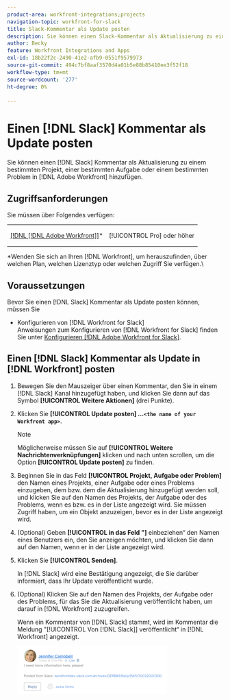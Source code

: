 ```yaml
---
product-area: workfront-integrations;projects
navigation-topic: workfront-for-slack
title: Slack-Kommentar als Update posten
description: Sie können einen Slack-Kommentar als Aktualisierung zu einem bestimmten Projekt, einer bestimmten Aufgabe oder einem bestimmten Problem in Adobe Workfront hinzufügen.
author: Becky
feature: Workfront Integrations and Apps
exl-id: 18b22f2c-2490-41e2-afb9-0551f9579973
source-git-commit: 494c7bf8aaf3570d4a01b5e88b85410ee3f52f18
workflow-type: tm+mt
source-wordcount: '277'
ht-degree: 0%

---
```


# Einen [!DNL Slack] Kommentar als Update posten

Sie können einen [!DNL Slack] Kommentar als Aktualisierung zu einem bestimmten Projekt, einer bestimmten Aufgabe oder einem bestimmten Problem in [!DNL Adobe Workfront] hinzufügen.

## Zugriffsanforderungen

Sie müssen über Folgendes verfügen:

<table style="table-layout:auto"> 
 <col> 
 </col> 
 <col> 
 </col> 
 <tbody> 
  <tr> 
   <td role="rowheader"><a href="https://www.workfront.com/plans" target="_blank">[!DNL [!DNL Adobe Workfront]]</a>*</td> 
   <td> <p>[!UICONTROL Pro] oder höher</p> </td> 
  </tr> 
 </tbody> 
</table>

&#42;Wenden Sie sich an Ihren [!DNL Workfront], um herauszufinden, über welchen Plan, welchen Lizenztyp oder welchen Zugriff Sie verfügen.\

## Voraussetzungen

Bevor Sie einen [!DNL Slack] Kommentar als Update posten können, müssen Sie

* Konfigurieren von [!DNL Workfront for Slack]\
   Anweisungen zum Konfigurieren von [!DNL Workfront for Slack] finden Sie unter [Konfigurieren [!DNL Adobe Workfront for Slack]](../../workfront-integrations-and-apps/using-workfront-with-slack/configure-workfront-for-slack.md).

## Einen [!DNL Slack] Kommentar als Update in [!DNL Workfront] posten

1. Bewegen Sie den Mauszeiger über einen Kommentar, den Sie in einem [!DNL Slack] Kanal hinzugefügt haben, und klicken Sie dann auf das Symbol **[!UICONTROL Weitere Aktionen]** (drei Punkte).

1. Klicken Sie **[!UICONTROL Update posten] …`<the name of your Workfront app>`**.

   >[!NOTE]
   >
   >Möglicherweise müssen Sie auf **[!UICONTROL Weitere Nachrichtenverknüpfungen]** klicken und nach unten scrollen, um die Option **[!UICONTROL Update posten]** zu finden.
   >
   >
1. Beginnen Sie in das Feld **[!UICONTROL Projekt, Aufgabe oder Problem]** den Namen eines Projekts, einer Aufgabe oder eines Problems einzugeben, dem bzw. dem die Aktualisierung hinzugefügt werden soll, und klicken Sie auf den Namen des Projekts, der Aufgabe oder des Problems, wenn es bzw. es in der Liste angezeigt wird. Sie müssen Zugriff haben, um ein Objekt anzuzeigen, bevor es in der Liste angezeigt wird.
1. (Optional) Geben **[!UICONTROL in das Feld &quot;]** einbeziehen“ den Namen eines Benutzers ein, den Sie anzeigen möchten, und klicken Sie dann auf den Namen, wenn er in der Liste angezeigt wird.
1. Klicken Sie **[!UICONTROL Senden]**.

   In [!DNL Slack] wird eine Bestätigung angezeigt, die Sie darüber informiert, dass Ihr Update veröffentlicht wurde.

1. (Optional) Klicken Sie auf den Namen des Projekts, der Aufgabe oder des Problems, für das Sie die Aktualisierung veröffentlicht haben, um darauf in [!DNL Workfront] zuzugreifen.

   Wenn ein Kommentar von [!DNL Slack] stammt, wird im Kommentar die Meldung &quot;[!UICONTROL Von [!DNL Slack]] veröffentlicht“ in [!DNL Workfront] angezeigt.

   ![Update von Slack veröffentlicht](assets/slack-update-posted-from-slack-350x112.png)
